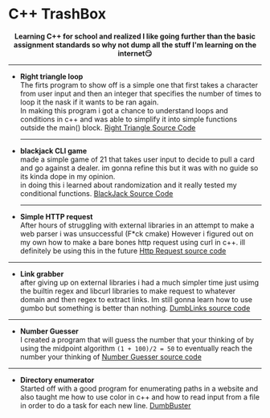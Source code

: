# C++ TrashBox
**<p align="center"><b>Learning C++ for school and realized I like going further than the basic assignment standards so why not dump all the stuff I'm learning on the internet😏️</b></p>**

---
* **Right triangle loop**
  <br>The firts program to show off is a simple one that first takes a character from user input and then an integer that specifies the number of times to loop it the nask if it wants to be ran again.<br>
  In making this program i got a chance to understand loops and conditions in c++ and was able to simplify it into simple functions outside the main() block.  [Right Triangle Source Code](https://github.com/dumbbutt0/cpp-trashbox/blob/main/right-triangle "Right Triangle")<br>

  ---
* **blackjack CLI game**
  <br>made a simple game of 21 that takes user input to decide to pull a card and go against a dealer. im gonna refine this but it was with no guide so its kinda dope in my opinion.<br>
  in doing this i learned about randomization and it really tested my conditional functions.
  [BlackJack Source Code](https://github.com/dumbbutt0/cpp-trashbox/blob/main/blackjack "BlackJack")<br>

  ---
* **Simple HTTP request**
    <br>After hours of struggling with external libraries in an attempt to make a web parser i was unsuccessful (F*ck cmake) However i figured out on my own how to make a bare bones http request using curl in c++. ill definitely be using this in the future  [Http Request source code](https://github.com/dumbbutt0/cpp-trashbox/blob/main/curls.cpp "HTTP-Request")

---
* **Link grabber**
  <br>after giving up on external libraries i had a much simpler time just usimg the builtin regex and libcurl libraries to make request to whatever domain and then regex to extract links. Im still gonna learn how to use gumbo but something is better than nothing. [DumbLinks source code](https://github.com/dumbbutt0/DumbLinks "DumbLinks")
---
* **Number Guesser**
  <br>I created a program that will guess the number that your thinking of by using the midpoint algorithm `(1 + 100)/2 = 50` to eventually reach the number your thinking of [Number Guesser source code](https://github.com/dumbbutt0/cpp-trashbox/blob/main/number-guesser.cpp "Number Generator")
---
* **Directory enumerator**
  <br>Started off with a good program for enumerating paths in a website and also taught me how to use color in c++ and  how to read input from a file in order to do a task for each new line. [DumbBuster](https://github.com/dumbbutt0/DumbBuster "DumbBuster")

